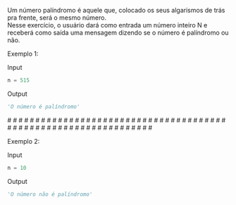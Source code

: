 Um número palíndromo é aquele que, colocado os seus algarismos de trás pra frente, será o mesmo número.  
Nesse exercício, o usuário dará como entrada um número inteiro N e receberá como saída uma mensagem dizendo se o número é palíndromo ou não.  

Exemplo 1:  

Input  
```python
n = 515
```  

Output  
```python
'O número é palíndromo'
```  

\# \# \# \# \# \# \# \# \# \# \# \# \# \# \# \# \# \# \# \# \# \# \# \# \# \# \# \# \# \# \# \# \# \# \# \# \# \# \# \# \# \# \# \# \# \# \# \# \# \# \# \# \# \# \# \# \# \# \# \# \# \# \# \# \# 

Exemplo 2:  

Input  
```python
n = 10
```  

Output  
```python
'O número não é palíndromo'
``` 
